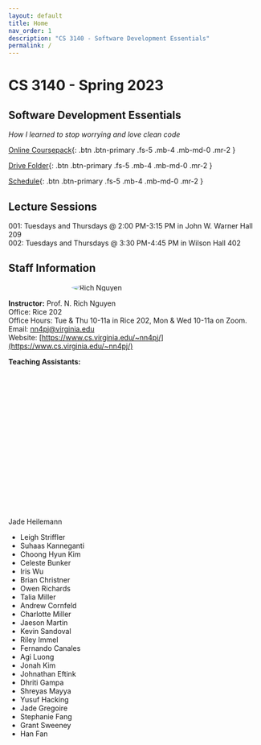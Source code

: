 ```yaml
---
layout: default
title: Home
nav_order: 1
description: "CS 3140 - Software Development Essentials"
permalink: /
---
```


<style>
img[src$="#avatar"] {
  display: block;
  margin: 0 auto;
  border-radius: 50%;
  max-width: 50%;
}
img[src$="#avatarta"] {
  display: block;
  margin: 0 auto;
  border-radius: 50%;
  height: 7%;
  max-width: 25%;
}
</style>

# CS 3140 - Spring 2023
## Software Development Essentials
_How I learned to stop worrying and love clean code_

[Online Coursepack](http://sde-course.com){: .btn .btn-primary .fs-5 .mb-4 .mb-md-0 .mr-2 }

[Drive Folder](https://drive.google.com/drive/folders/15sPjuOqayPiDEXxRKWw2hZC-EZruJ_8w?usp=share_link){: .btn .btn-primary .fs-5 .mb-4 .mb-md-0 .mr-2 }

[Schedule](https://docs.google.com/spreadsheets/d/e/2PACX-1vTe0HylBkMPA6t9WwmoxMi6y9RhcNFON6A4eN5pY9kWf1HEKD6mdJKbSbkR3njW8IMysES3CrKpBCXN/pubhtml?gid=0&single=true&widget=true&headers=false){: .btn .btn-primary .fs-5 .mb-4 .mb-md-0 .mr-2 }

## Lecture Sessions
001: Tuesdays and Thursdays @ 2:00 PM-3:15 PM in John W. Warner Hall 209  
002: Tuesdays and Thursdays @ 3:30 PM-4:45 PM in Wilson Hall 402

## Staff Information
![Rich Nguyen](https://www.cs.virginia.edu/~nn4pj/rich2017.jpg#avatar)

__Instructor:__ Prof. N. Rich Nguyen   
Office: Rice 202   
Office Hours: Tue & Thu 10-11a in Rice 202, Mon & Wed 10-11a on Zoom.  
Email: [nn4pj@virginia.edu](mailto:nn4pj@virginia.edu)    
Website: [https://www.cs.virginia.edu/~nn4pj/](https://www.cs.virginia.edu/~nn4pj/)    

__Teaching Assistants:__

 [![Jade Heilemann](https://media.licdn.com/dms/image/D4E03AQEAWOyldsgX3g/profile-displayphoto-shrink_800_800/0/1668801713152?e=1681948800&v=beta&t=OSJipLr2sninE7EiDEcS8Wm6OYhMi38w9VuZnZLSJ4M#avatarta)](https://www.linkedin.com/in/jade-heilemann/)

<figcaption>
  Jade Heilemann
</figcaption>

* Leigh Striffler
* Suhaas Kanneganti
* Choong Hyun Kim
* Celeste Bunker
* Iris Wu
* Brian Christner
* Owen Richards
* Talia Miller
* Andrew Cornfeld
* Charlotte Miller
* Jaeson Martin
* Kevin Sandoval
* Riley Immel
* Fernando Canales
* Agi Luong
* Jonah Kim
* Johnathan Eftink
* Dhriti Gampa
* Shreyas Mayya
* Yusuf Hacking
* Jade Gregoire
* Stephanie Fang
* Grant Sweeney
* Han Fan

